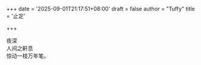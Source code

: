 +++
date = '2025-09-01T21:17:51+08:00'
draft = false
author = "Tuffy"
title = '止定'

+++

夜深<br>
人间之鼾息<br>
惊动一枝万年笔。<br>
